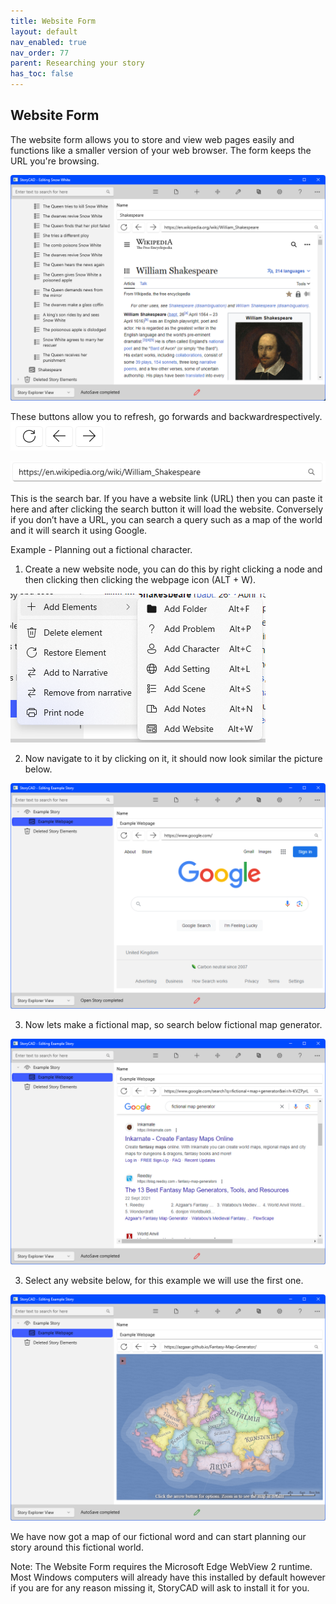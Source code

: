 ```yaml
---
title: Website Form
layout: default
nav_enabled: true
nav_order: 77
parent: Researching your story
has_toc: false
---
```

## Website Form
The website form allows you to store and view web pages easily and functions like a smaller version of your web browser. The form keeps the URL you're browsing.

![](../media/WebElementOverview.png)

These buttons allow you to refresh, go forwards and backwardrespectively.
![](../media/ReloadBackAndForward.png)

![](../media/SearchBar.png)

This is the search bar. If you have a website link (URL) then you can paste it here and after clicking the search button it will load the website. Conversely if you don’t have a  URL, you can search a query such as a map of the world and it will search it using 
Google.

Example - Planning out a fictional character.

1) Create a new website node, you can do this by right clicking a node and  then clicking then clicking the webpage icon (ALT + W).

![](../media/WebNodeHighlighted.png)

2) Now navigate to it by clicking on it, it should now look similar the picture below.

![](../media/WebsiteNodeWithSearchEngine.png)

3) Now lets make a fictional map, so search below fictional map generator.

![](../media/WebsiteNodeWithSearchQuery.png)

3) Select any website below, for this example we will use the first one.

![](../media/WebNodeExamplePage.png)

We have now got a map of our fictional word and can start planning our story around this fictional world.

Note: The Website Form requires the Microsoft Edge WebView 2 runtime.  Most Windows computers will already have this installed by default however if you are for any reason missing it, StoryCAD will ask to install it for you.

